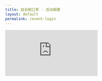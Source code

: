 ```yaml
---
title: 硅谷脱口秀 - 活动捐赠
layout: default
permalink: /event-login
---
```

<iframe class="full" src="https://app.miniextensions.com/portal-form/47GpGhBrUGLlLQUpYQvT" frameborder="0"></iframe>
